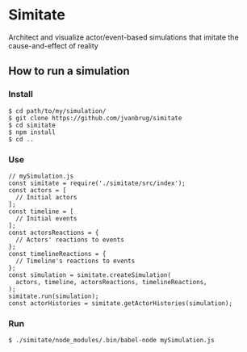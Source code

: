 # Simitate

Architect and visualize actor/event-based simulations
that imitate the cause-and-effect of reality

## How to run a simulation

### Install

    $ cd path/to/my/simulation/
    $ git clone https://github.com/jvanbrug/simitate
    $ cd simitate
    $ npm install
    $ cd ..

### Use

    // mySimulation.js
    const simitate = require('./simitate/src/index');
    const actors = [
      // Initial actors
    ];
    const timeline = [
      // Initial events
    ];
    const actorsReactions = {
      // Actors' reactions to events
    };
    const timelineReactions = {
      // Timeline's reactions to events
    };
    const simulation = simitate.createSimulation(
      actors, timeline, actorsReactions, timelineReactions,
    );
    simitate.run(simulation);
    const actorHistories = simitate.getActorHistories(simulation);

### Run

    $ ./simitate/node_modules/.bin/babel-node mySimulation.js
